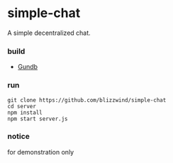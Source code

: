 # simple-chat
A simple decentralized chat.

### build
- [Gundb](https://github.com/amark/gun)

### run
```
git clone https://github.com/blizzwind/simple-chat
cd server
npm install
npm start server.js
```

### notice
for demonstration only
